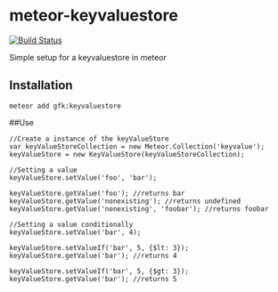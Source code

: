 meteor-keyvaluestore
====================
[![Build Status](https://secure.travis-ci.org/gfk-ba/meteor-keyvaluestore.png)](http://travis-ci.org/gfk-ba/meteor-keyvaluestore)

Simple setup for a keyvaluestore in meteor

## Installation

```
meteor add gfk:keyvaluestore
```

##Use

```
//Create a instance of the keyValueStore
var keyValueStoreCollection = new Meteor.Collection('keyvalue');
keyValueStore = new KeyValueStore(keyValueStoreCollection);

//Setting a value
keyValueStore.setValue('foo', 'bar');

keyValueStore.getValue('foo'); //returns bar
keyValueStore.getValue('nonexisting'); //returns undefined
keyValueStore.getValue('nonexisting', 'foobar'); //returns foobar

//Setting a value conditionally
keyValueStore.setValue('bar', 4);

keyValueStore.setValueIf('bar', 5, {$lt: 3});
keyValueStore.getValue('bar'); //returns 4

keyValueStore.setValueIf('bar', 5, {$gt: 3});
keyValueStore.getValue('bar'); //returns 5
```
